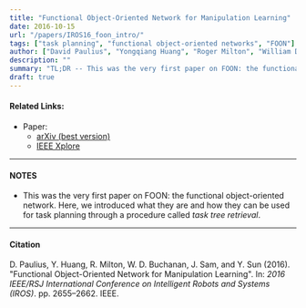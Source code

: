 ```yaml
---
title: "Functional Object-Oriented Network for Manipulation Learning" 
date: 2016-10-15
url: "/papers/IROS16_foon_intro/"
tags: ["task planning", "functional object-oriented networks", "FOON"]
author: ["David Paulius", "Yongqiang Huang", "Roger Milton", "William David Buchanan", "Jeanine Sam", "Yu Sun"]
description: "" 
summary: "TL;DR -- This was the very first paper on FOON: the functional object-oriented network. Here, we introduced what they are and how they can be used for task planning. They are advantageous for their flexibility and human interpretability." 
draft: true
---
```


#### Related Links:

+ Paper: 
  + [arXiv (best version)](https://arxiv.org/abs/1902.01537)
  + [IEEE Xplore](https://ieeexplore.ieee.org/document/7759413/)

---

#### NOTES

+ This was the very first paper on FOON: the functional object-oriented network. Here, we introduced what they are and how they can be used for task planning through a procedure called *task tree retrieval*.

---

#### Citation

D. Paulius, Y. Huang, R. Milton, W. D. Buchanan, J. Sam, and Y. Sun (2016). "Functional Object-Oriented Network for Manipulation Learning". In: *2016 IEEE/RSJ International Conference on Intelligent Robots and Systems (IROS)*. pp. 2655–2662. IEEE.
